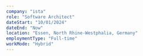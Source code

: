 ```yaml
---
company: "ista"
role: "Software Architect"
dateStart: "10/01/2024"
dateEnd: "Now"
location: "Essen, North Rhine-Westphalia, Germany"
employmentType: "Full-time"
workMode: "Hybrid"
---
```

